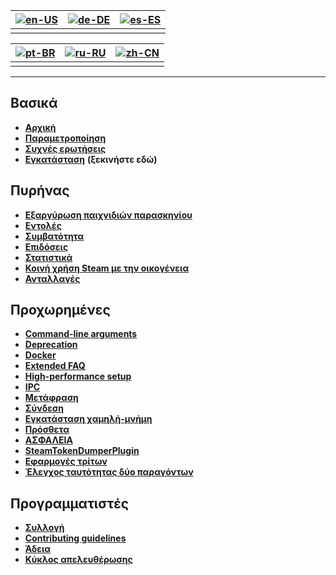 | [![en-US](https://raw.githubusercontent.com/hjnilsson/country-flags/master/png100px/us.png)](https://github.com/JustArchiNET/ArchiSteamFarm/wiki/Home) | [![de-DE](https://raw.githubusercontent.com/hjnilsson/country-flags/master/png100px/de.png)](https://github.com/JustArchiNET/ArchiSteamFarm/wiki/Home-de-DE) | [![es-ES](https://raw.githubusercontent.com/hjnilsson/country-flags/master/png100px/es.png)](https://github.com/JustArchiNET/ArchiSteamFarm/wiki/Home-es-ES) |
| ------------------------------------------------------------------------------------------------------------------------------------------------------ | ------------------------------------------------------------------------------------------------------------------------------------------------------------ | ------------------------------------------------------------------------------------------------------------------------------------------------------------ |
|                                                                                                                                                        |                                                                                                                                                              |                                                                                                                                                              |

| [![pt-BR](https://raw.githubusercontent.com/hjnilsson/country-flags/master/png100px/br.png)](https://github.com/JustArchiNET/ArchiSteamFarm/wiki/Home-pt-BR) | [![ru-RU](https://raw.githubusercontent.com/hjnilsson/country-flags/master/png100px/ru.png)](https://github.com/JustArchiNET/ArchiSteamFarm/wiki/Home-ru-RU) | [![zh-CN](https://raw.githubusercontent.com/hjnilsson/country-flags/master/png100px/cn.png)](https://github.com/JustArchiNET/ArchiSteamFarm/wiki/Home-zh-CN) |
| ------------------------------------------------------------------------------------------------------------------------------------------------------------ | ------------------------------------------------------------------------------------------------------------------------------------------------------------ | ------------------------------------------------------------------------------------------------------------------------------------------------------------ |
|                                                                                                                                                              |                                                                                                                                                              |                                                                                                                                                              |

* * *

## Βασικά

* **[Αρχική](https://github.com/JustArchiNET/ArchiSteamFarm/wiki/Home)**
* **[Παραμετροποίηση](https://github.com/JustArchiNET/ArchiSteamFarm/wiki/Configuration)**
* **[Συχνές ερωτήσεις](https://github.com/JustArchiNET/ArchiSteamFarm/wiki/FAQ)**
* **[Εγκατάσταση](https://github.com/JustArchiNET/ArchiSteamFarm/wiki/Setting-up)** **(ξεκινήστε εδώ)**

## Πυρήνας

* **[Εξαργύρωση παιχνιδιών παρασκηνίου](https://github.com/JustArchiNET/ArchiSteamFarm/wiki/Background-games-redeemer)**
* **[Εντολές](https://github.com/JustArchiNET/ArchiSteamFarm/wiki/Commands)**
* **[Συμβατότητα](https://github.com/JustArchiNET/ArchiSteamFarm/wiki/Compatibility)**
* **[Επιδόσεις](https://github.com/JustArchiNET/ArchiSteamFarm/wiki/Performance)**
* **[Στατιστικά](https://github.com/JustArchiNET/ArchiSteamFarm/wiki/Statistics)**
* **[Κοινή χρήση Steam με την οικογένεια](https://github.com/JustArchiNET/ArchiSteamFarm/wiki/Steam-Family-Sharing)**
* **[Ανταλλαγές](https://github.com/JustArchiNET/ArchiSteamFarm/wiki/Trading)**

## Προχωρημένες

* **[Command-line arguments](https://github.com/JustArchiNET/ArchiSteamFarm/wiki/Command-line-arguments)**
* **[Deprecation](https://github.com/JustArchiNET/ArchiSteamFarm/wiki/Deprecation)**
* **[Docker](https://github.com/JustArchiNET/ArchiSteamFarm/wiki/Docker)**
* **[Extended FAQ](https://github.com/JustArchiNET/ArchiSteamFarm/wiki/Extended-FAQ)**
* **[High-performance setup](https://github.com/JustArchiNET/ArchiSteamFarm/wiki/High-performance-setup)**
* **[IPC](https://github.com/JustArchiNET/ArchiSteamFarm/wiki/IPC)**
* **[Μετάφραση](https://github.com/JustArchiNET/ArchiSteamFarm/wiki/Localization)**
* **[Σύνδεση](https://github.com/JustArchiNET/ArchiSteamFarm/wiki/Logging)**
* **[Εγκατάσταση χαμηλή-μνήμη](https://github.com/JustArchiNET/ArchiSteamFarm/wiki/Low-memory-setup)**
* **[Πρόσθετα](https://github.com/JustArchiNET/ArchiSteamFarm/wiki/Plugins)**
* **[ΑΣΦΑΛΕΙΑ](https://github.com/JustArchiNET/ArchiSteamFarm/wiki/Security)**
* **[SteamTokenDumperPlugin](https://github.com/JustArchiNET/ArchiSteamFarm/wiki/SteamTokenDumperPlugin)**
* **[Εφαρμογές τρίτων](https://github.com/JustArchiNET/ArchiSteamFarm/wiki/Third-party)**
* **[Έλεγχος ταυτότητας δύο παραγόντων](https://github.com/JustArchiNET/ArchiSteamFarm/wiki/Two-factor-authentication)**

## Προγραμματιστές

* **[Συλλογή](https://github.com/JustArchiNET/ArchiSteamFarm/wiki/Compilation)**
* **[Contributing guidelines](https://github.com/JustArchiNET/ArchiSteamFarm/blob/master/.github/CONTRIBUTING.md)**
* **[Άδεια](https://github.com/JustArchiNET/ArchiSteamFarm/wiki/License)**
* **[Κύκλος απελευθέρωσης](https://github.com/JustArchiNET/ArchiSteamFarm/wiki/Release-cycle)**